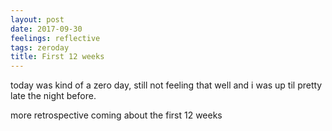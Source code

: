```yaml
---
layout: post
date: 2017-09-30
feelings: reflective
tags: zeroday
title: First 12 weeks
---
```


today was kind of a zero day, still not feeling that well and i was up til pretty late the night before.

more retrospective coming about the first 12 weeks
